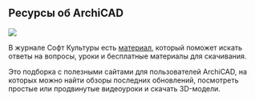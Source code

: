 ## Ресурсы об ArchiCAD

![](/img/ARC_56/Untitled.png#rounded)

В журнале Софт Культуры есть [материал](https://softculture.cc/blog/entries/articles/poleznye-resursy-ob-archicad), который поможет искать ответы на вопросы, уроки и бесплатные материалы для скачивания. 

Это подборка с полезными сайтами для пользователей ArchiCAD, на которых можно найти обзоры последних обновлений, посмотреть простые или продвинутые видеоуроки и скачать 3D-модели.
